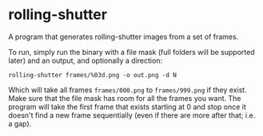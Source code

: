 # rolling-shutter
A program that generates rolling-shutter images from a set of frames.

To run, simply run the binary with a file mask (full folders will be supported later) and an output, and optionally a 
direction:

```
rolling-shutter frames/%03d.png -o out.png -d N
```

Which will take all frames `frames/000.png` to `frames/999.png` if they exist. Make sure that the file mask has room for
all the frames you want. The program will take the first frame that exists starting at 0 and stop once it doesn't find a
new frame sequentially (even if there are more after that; i.e. a gap).